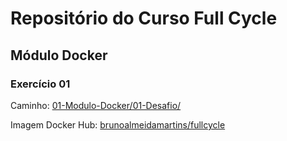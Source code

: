 # Repositório do Curso Full Cycle

## Módulo Docker

### Exercício 01

Caminho: [01-Modulo-Docker/01-Desafio/](01-Modulo-Docker/01-Desafio/)

Imagem Docker Hub: [brunoalmeidamartins/fullcycle](https://hub.docker.com/r/brunoalmeidamartins/fullcycle)
